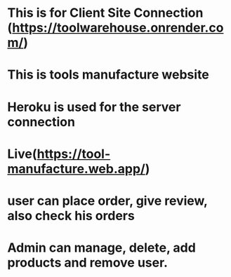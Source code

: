 # This is for Client Site Connection (https://toolwarehouse.onrender.com/)
# This is tools manufacture website
# Heroku is used for the server connection
# Live(https://tool-manufacture.web.app/)

# user can place order, give review, also check his orders

# Admin can manage, delete, add products and remove user. 
